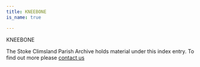 ```yaml
---
title: KNEEBONE
is_name: true

---
```


KNEEBONE


The Stoke Climsland Parish Archive holds material under this index entry. To find out more please [contact us](/contact/)
